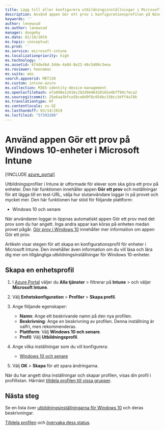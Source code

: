 ```yaml
---
title: Lägg till eller konfigurera utbildningsinställningar i Microsoft Intune – Azure | Microsoft Docs
description: Använd appen Gör ett prov i konfigurationsprofilen på Windows 10 och senare enheter i Microsoft Intune. Skapa en konfigurationsprofil med Education-inställningar och ange en URL för testappen, välj hur användare loggar in, övervaka skärmen under provet och tillåt eller förhindra textförslag under provet.
keywords: ''
author: lenewsad
ms.author: lanewsad
manager: dougeby
ms.date: 01/10/2019
ms.topic: conceptual
ms.prod: ''
ms.service: microsoft-intune
ms.localizationpriority: high
ms.technology: ''
ms.assetid: 6f4de4bd-3dde-4a8d-8e22-46c5d06c3eea
ms.reviewer: heenamac
ms.suite: ems
search.appverid: MET150
ms.custom: intune-azure
ms.collection: M365-identity-device-management
ms.openlocfilehash: efa990e12416c292d9446428165e4bff99c7eca2
ms.sourcegitcommit: 25e6aa3bfce58ce8d9f8c054bc338cc3dff4a78b
ms.translationtype: HT
ms.contentlocale: sv-SE
ms.lasthandoff: 03/14/2019
ms.locfileid: "57393208"
---
```

# <a name="use-the-take-a-test-app-on-windows-10-devices-in-microsoft-intune"></a>Använd appen Gör ett prov på Windows 10-enheter i Microsoft Intune

[!INCLUDE [azure_portal](./includes/azure_portal.md)]

Utbildningsprofiler i Intune är utformade för elever som ska göra ett prov på enheter. Den här funktionen innehåller appen **Gör ett prov** och inställningar för att lägga till en test-URL, välja hur slutanvändare loggar in på provet och mycket mer. Den här funktionen har stöd för följande plattform:

- Windows 10 och senare

När användaren loggar in öppnas automatiskt appen Gör ett prov med det prov som du har angett. Inga andra appar kan köras på enheten medan provet pågår. [Gör prov i Windows 10](https://docs.microsoft.com/education/windows/take-tests-in-windows-10) innehåller mer information om appen Gör ett prov.

Artikeln visar stegen för att skapa en konfigurationsprofil för enheter i Microsoft Intune. Den innehåller även information om du vill läsa och lära dig mer om tillgängliga utbildningsinställningar för Windows 10-enheter.

## <a name="create-a-device-profile"></a>Skapa en enhetsprofil

1. I [Azure Portal](https://portal.azure.com) väljer du **Alla tjänster** > filtrerar på **Intune** > och väljer **Microsoft Intune**.
2. Välj **Enhetskonfiguration** > **Profiler** > **Skapa profil**.
3. Ange följande egenskaper:

    - **Namn**: Ange ett beskrivande namn på den nya profilen.
    - **Beskrivning**: Ange en beskrivning av profilen. Denna inställning är valfri, men rekommenderas.
    - **Plattform**: Välj **Windows 10 och senare**.
    - **Profil**: Välj **Utbildningsprofil**.

4. Ange vilka inställningar som du vill konfigurera:

    - [Windows 10 och senare](education-settings-windows.md)

5. Välj **OK** > **Skapa** för att spara ändringarna.

När du har angett dina inställningar och skapar profilen, visas din profil i profillistan. Härnäst [tilldela profilen till vissa grupper](device-profile-assign.md).

## <a name="next-steps"></a>Nästa steg

Se en lista över [utbildningsinställningarna för Windows 10](education-settings-windows.md) och deras beskrivningar.

[Tilldela profilen](device-profile-assign.md) och [övervaka dess status](device-profile-monitor.md).
